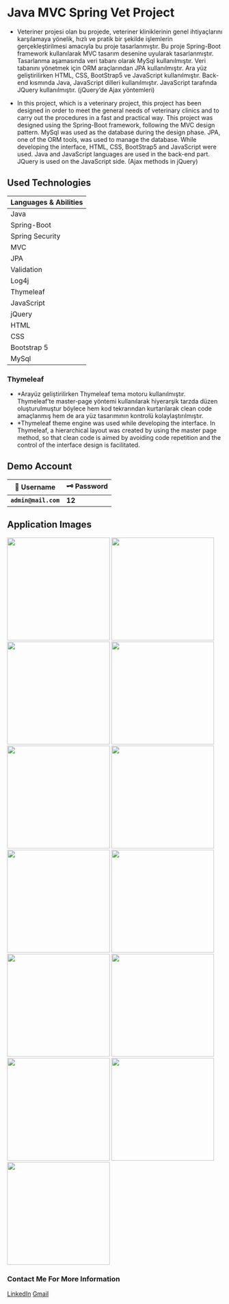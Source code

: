 # Java MVC Spring Vet Project

* Veteriner projesi olan bu projede, veteriner kliniklerinin genel ihtiyaçlarını karşılamaya yönelik, hızlı ve pratik bir şekilde işlemlerin gerçekleştirilmesi amacıyla bu proje tasarlanmıştır. Bu proje Spring-Boot framework kullanılarak MVC tasarım desenine uyularak tasarlanmıştır. Tasarlanma aşamasında veri tabanı olarak MySql kullanılmıştır. Veri tabanını yönetmek için ORM araçlarından JPA kullanılmıştır. Ara yüz geliştirilirken HTML, CSS, BootStrap5 ve JavaScript kullanılmıştır.  Back-end kısmında Java, JavaScript dilleri kullanılmıştır. JavaScript tarafında JQuery kullanılmıştır.  (jQuery’de Ajax yöntemleri)

* In this project, which is a veterinary project, this project has been designed in order to meet the general needs of veterinary clinics and to carry out the procedures in a fast and practical way. This project was designed using the Spring-Boot framework, following the MVC design pattern. MySql was used as the database during the design phase. JPA, one of the ORM tools, was used to manage the database. While developing the interface, HTML, CSS, BootStrap5 and JavaScript were used. Java and JavaScript languages are used in the back-end part. JQuery is used on the JavaScript side. (Ajax methods in jQuery)

## Used Technologies
| Languages & Abilities |
|-----------------------|
|        Java           |
|     Spring-Boot       |
|   Spring Security     |
|         MVC           |
|         JPA           |
|      Validation       |
|        Log4j          |
|      Thymeleaf        |
|      JavaScript       |
|        jQuery         |
|         HTML          |
|         CSS           |
|       Bootstrap 5     |
|         MySql         |

### Thymeleaf
* *Arayüz geliştirilirken Thymeleaf tema motoru kullanılmıştır. Thymeleaf’te master-page yöntemi kullanılarak hiyerarşik tarzda düzen oluşturulmuştur böylece hem kod tekrarından kurtarılarak clean code amaçlanmış hem de ara yüz tasarımının kontrolü kolaylaştırılmıştır.
* *Thymeleaf theme engine was used while developing the interface. In Thymeleaf, a hierarchical layout was created by using the master page method, so that clean code is aimed by avoiding code repetition and the control of the interface design is facilitated.


## Demo Account
| :closed_lock_with_key: Username | :old_key: Password |
|----------|----------|
| **``admin@mail.com``**| **12**|

## Application Images
<p>
<a href="https://github.com/mertdumanlicse/Java-Hibernate-Servlet-JavaScript-jQuery-Warehouse-Tracking-Project/blob/main/images/1.jpg" target="_blank">
<img src="https://github.com/mertdumanlicse/Java-Hibernate-Servlet-JavaScript-jQuery-Warehouse-Tracking-Project/blob/main/images/1.jpg" width="240" style="max-width:100%;"></a>
  
<a href="https://github.com/mertdumanlicse/Java-Hibernate-Servlet-JavaScript-jQuery-Warehouse-Tracking-Project/blob/main/images/2.jpg" target="_blank">
<img src="https://github.com/mertdumanlicse/Java-Hibernate-Servlet-JavaScript-jQuery-Warehouse-Tracking-Project/blob/main/images/2.jpg" width="240" style="max-width:100%;"></a>
    
<a href="https://github.com/mertdumanlicse/Java-Hibernate-Servlet-JavaScript-jQuery-Warehouse-Tracking-Project/blob/main/images/3.jpg" target="_blank">
<img src="https://github.com/mertdumanlicse/Java-Hibernate-Servlet-JavaScript-jQuery-Warehouse-Tracking-Project/blob/main/images/3.jpg" width="240" style="max-width:100%;"></a>
  
<a href="https://github.com/mertdumanlicse/Java-Hibernate-Servlet-JavaScript-jQuery-Warehouse-Tracking-Project/blob/main/images/4.jpg" target="_blank">
<img src="https://github.com/mertdumanlicse/Java-Hibernate-Servlet-JavaScript-jQuery-Warehouse-Tracking-Project/blob/main/images/4.jpg" width="240" style="max-width:100%;"></a>
  
<a href="https://github.com/mertdumanlicse/Java-Hibernate-Servlet-JavaScript-jQuery-Warehouse-Tracking-Project/blob/main/images/5.jpg" target="_blank">
<img src="https://github.com/mertdumanlicse/Java-Hibernate-Servlet-JavaScript-jQuery-Warehouse-Tracking-Project/blob/main/images/5.jpg" width="240" style="max-width:100%;"></a>
  
<a href="https://github.com/mertdumanlicse/Java-Hibernate-Servlet-JavaScript-jQuery-Warehouse-Tracking-Project/blob/main/images/6.jpg" target="_blank">
<img src="https://github.com/mertdumanlicse/Java-Hibernate-Servlet-JavaScript-jQuery-Warehouse-Tracking-Project/blob/main/images/6.jpg" width="240" style="max-width:100%;"></a>
  
<a href="https://github.com/mertdumanlicse/Java-Hibernate-Servlet-JavaScript-jQuery-Warehouse-Tracking-Project/blob/main/images/7.jpg" target="_blank">
<img src="https://github.com/mertdumanlicse/Java-Hibernate-Servlet-JavaScript-jQuery-Warehouse-Tracking-Project/blob/main/images/7.jpg" width="240" style="max-width:100%;"></a>
  
<a href="https://github.com/mertdumanlicse/Java-Hibernate-Servlet-JavaScript-jQuery-Warehouse-Tracking-Project/blob/main/images/8.jpg" target="_blank">
<img src="https://github.com/mertdumanlicse/Java-Hibernate-Servlet-JavaScript-jQuery-Warehouse-Tracking-Project/blob/main/images/8.jpg" width="240" style="max-width:100%;"></a>
  
<a href="https://github.com/mertdumanlicse/Java-Hibernate-Servlet-JavaScript-jQuery-Warehouse-Tracking-Project/blob/main/images/9.jpg" target="_blank">
<img src="https://github.com/mertdumanlicse/Java-Hibernate-Servlet-JavaScript-jQuery-Warehouse-Tracking-Project/blob/main/images/9.jpg" width="240" style="max-width:100%;"></a>
  
<a href="https://github.com/mertdumanlicse/Java-Hibernate-Servlet-JavaScript-jQuery-Warehouse-Tracking-Project/blob/main/images/10.jpg" target="_blank">
<img src="https://github.com/mertdumanlicse/Java-Hibernate-Servlet-JavaScript-jQuery-Warehouse-Tracking-Project/blob/main/images/10.jpg" width="240" style="max-width:100%;"></a>
  
<a href="https://github.com/mertdumanlicse/Java-Hibernate-Servlet-JavaScript-jQuery-Warehouse-Tracking-Project/blob/main/images/11.jpg" target="_blank">
<img src="https://github.com/mertdumanlicse/Java-Hibernate-Servlet-JavaScript-jQuery-Warehouse-Tracking-Project/blob/main/images/11.jpg" width="240" style="max-width:100%;"></a>
  
<a href="https://github.com/mertdumanlicse/Java-Hibernate-Servlet-JavaScript-jQuery-Warehouse-Tracking-Project/blob/main/images/12.jpg" target="_blank">
<img src="https://github.com/mertdumanlicse/Java-Hibernate-Servlet-JavaScript-jQuery-Warehouse-Tracking-Project/blob/main/images/12.jpg" width="240" style="max-width:100%;"></a>
  
<a href="https://github.com/mertdumanlicse/Java-Hibernate-Servlet-JavaScript-jQuery-Warehouse-Tracking-Project/blob/main/images/13.jpg" target="_blank">
<img src="https://github.com/mertdumanlicse/Java-Hibernate-Servlet-JavaScript-jQuery-Warehouse-Tracking-Project/blob/main/images/13.jpg" width="240" style="max-width:100%;"></a>

  </p>
    
### Contact Me For More Information  

<a href="https://www.linkedin.com/in/mertdumanli" target="_blank">LinkedIn</a>
<a href="mailto:mertdumanli.cse@gmail.com" target="_blank">Gmail</a>
